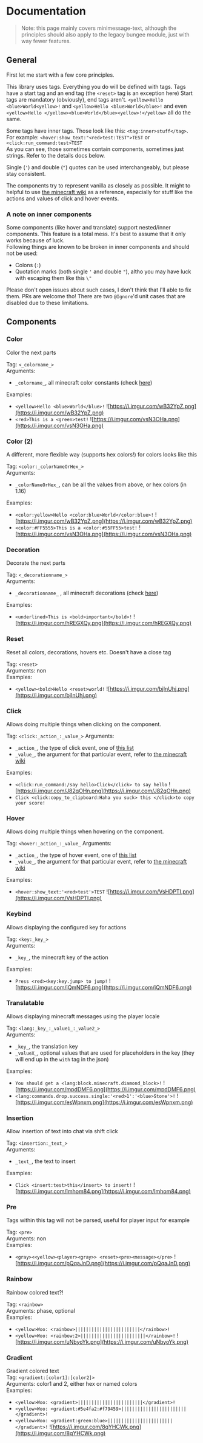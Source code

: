 # Documentation

> Note: this page mainly covers minimessage-text, although the principles should also apply to the legacy bungee module, just with way fewer features.

## General

First let me start with a few core principles.

This library uses tags. Everything you do will be defined with tags. Tags have a start tag and an end tag (the `<reset>` tag is an exception here)
Start tags are mandatory (obviously), end tags aren't.
`<yellow>Hello <blue>World<yellow>!` and `<yellow>Hello <blue>World</blue>!` and even `<yellow>Hello </yellow><blue>World</blue><yellow>!</yellow>` all do the same.

Some tags have inner tags. Those look like this: `<tag:inner>stuff</tag>`. For example: `<hover:show_text:"<red>test:TEST">TEST` or `<click:run_command:test>TEST`  
As you can see, those sometimes contain components, sometimes just strings. Refer to the details docs below.

Single (`'`) and double (`"`) quotes can be used interchangeably, but please stay consistent. 

The components try to represent vanilla as closely as possible. 
It might to helpful to use [the minecraft wiki](https://minecraft.gamepedia.com/Raw_JSON_text_format) as a reference, especially for stuff like the actions and values of click and hover events. 

### A note on inner components

Some components (like hover and translate) support nested/inner components. This feature is a total mess. It's best to assume that it only works because of luck.  
Following things are known to be broken in inner components and should not be used:
* Colons (`:`)
* Quotation marks (both single `'` and double `"`), altho you may have luck with escaping them like this `\"`

Please don't open issues about such cases, I don't think that I'll able to fix them. PRs are welcome tho!
There are two `@Ignore`'d unit cases that are disabled due to these limitations.

## Components

### Color

Color the next parts

Tag: `<_colorname_>`  
Arguments: 
* `_colorname_`, all minecraft color constants (check [here](https://github.com/KyoriPowered/adventure/blob/master/api/src/main/java/net/kyori/text/format/TextColor.java))  

Examples:
* `<yellow>Hello <blue>World</blue>!` ![https://i.imgur.com/wB32YpZ.png](https://i.imgur.com/wB32YpZ.png)
* `<red>This is a <green>test!` ![https://i.imgur.com/vsN3OHa.png](https://i.imgur.com/vsN3OHa.png)

### Color (2)

A different, more flexible way (supports hex colors!) for colors looks like this

Tag: `<color:_colorNameOrHex_>`  
Arguments: 
* `_colorNameOrHex_`, can be all the values from above, or hex colors (in 1.16)  

Examples:
* `<color:yellow>Hello <color:blue>World</color:blue>!` ![https://i.imgur.com/wB32YpZ.png](https://i.imgur.com/wB32YpZ.png)
* `<color:#FF5555>This is a <color:#55FF55>test!` ![https://i.imgur.com/vsN3OHa.png](https://i.imgur.com/vsN3OHa.png)

### Decoration

Decorate the next parts

Tag: `<_decorationname_>`  
Arguments: 
* `_decorationname_` , all minecraft decorations (check [here](https://github.com/KyoriPowered/adventure/blob/master/api/src/main/java/net/kyori/text/format/TextDecoration.java))  

Examples:
* `<underlined>This is <bold>important</bold>!` ![https://i.imgur.com/hREGXQy.png](https://i.imgur.com/hREGXQy.png)

### Reset

Reset all colors, decorations, hovers etc. Doesn't have a close tag

Tag: `<reset>`  
Arguments: non  
Examples: 
* `<yellow><bold>Hello <reset>world!` ![https://i.imgur.com/bjInUhj.png](https://i.imgur.com/bjInUhj.png)

### Click

Allows doing multiple things when clicking on the component.

Tag: `<click:_action_:_value_>`
Arguments:
* `_action_`, the type of click event, one of [this list](https://github.com/KyoriPowered/adventure/blob/master/api/src/main/java/net/kyori/text/event/ClickEvent.java#L181)
* `_value_`, the argument for that particular event, refer to [the minecraft wiki](https://minecraft.gamepedia.com/Raw_JSON_text_format)

Examples:
* `<click:run_command:/say hello>Click</click> to say hello` ![https://i.imgur.com/J82qOHn.png](https://i.imgur.com/J82qOHn.png)
* `Click <click:copy_to_clipboard:Haha you suck> this </click>to copy your score!`

### Hover

Allows doing multiple things when hovering on the component.

Tag: `<hover:_action_:_value_`
Arguments:
* `_action_`, the type of hover event, one of [this list](https://github.com/KyoriPowered/adventure/blob/master/api/src/main/java/net/kyori/text/event/HoverEvent.java#L140)
* `_value_`, the argument for that particular event, refer to [the minecraft wiki](https://minecraft.gamepedia.com/Raw_JSON_text_format)

Examples:
* `<hover:show_text:'<red>test'>TEST` ![https://i.imgur.com/VsHDPTI.png](https://i.imgur.com/VsHDPTI.png)

### Keybind

Allows displaying the configured key for actions

Tag: `<key:_key_>`  
Arguments:
* `_key_`, the minecraft key of the action  

Examples:
* `Press <red><key:key.jump> to jump!` ![https://i.imgur.com/iQmNDF6.png](https://i.imgur.com/iQmNDF6.png)

### Translatable

Allows displaying minecraft messages using the player locale

Tag: `<lang:_key_:_value1_:_value2_>`  
Arguments: 
* `_key_`, the translation key  
* `_valueX_`, optional values that are used for placeholders in the key (they will end up in the `with` tag in the json)
   
Examples:
* `You should get a <lang:block.minecraft.diamond_block>!` ![https://i.imgur.com/mpdDMF6.png](https://i.imgur.com/mpdDMF6.png)
* `<lang:commands.drop.success.single:'<red>1':'<blue>Stone'>!` ![https://i.imgur.com/esWpnxm.png](https://i.imgur.com/esWpnxm.png)

### Insertion

Allow insertion of text into chat via shift click

Tag: `<insertion:_text_>`  
Arguments: 
* `_text_`, the text to insert

Examples:
* `Click <insert:test>this</insert> to insert!` ![https://i.imgur.com/Imhom84.png](https://i.imgur.com/Imhom84.png)

### Pre

Tags within this tag will not be parsed, useful for player input for example

Tag: `<pre>`  
Arguments: non  
Examples: 
* `<gray><<yellow><player><gray>> <reset><pre><message></pre>` ![https://i.imgur.com/pQqaJnD.png](https://i.imgur.com/pQqaJnD.png)

### Rainbow

Rainbow colored text?!

Tag: `<rainbow>`  
Arguments: phase, optional  
Examples:    
* `<yellow>Woo: <rainbow>||||||||||||||||||||||||</rainbow>!` 
* `<yellow>Woo: <rainbow:2>||||||||||||||||||||||||</rainbow>!` ![https://i.imgur.com/uNbyoYk.png](https://i.imgur.com/uNbyoYk.png)

### Gradient

Gradient colored text  
Tag: `<gradient:[color1]:[color2]>`  
Arguments: color1 and 2, either hex or named colors  
Examples:  
* `<yellow>Woo: <gradient>||||||||||||||||||||||||</gradient>!`
* `<yellow>Woo: <gradient:#5e4fa2:#f79459>||||||||||||||||||||||||</gradient>!`
* `<yellow>Woo: <gradient:green:blue>||||||||||||||||||||||||</gradient>!` ![https://i.imgur.com/8qYHCWk.png](https://i.imgur.com/8qYHCWk.png)

